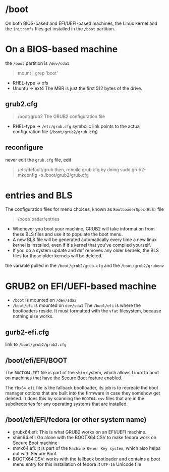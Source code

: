 # /boot
On both BIOS-based and EFI/UEFI-based machines, the Linux kernel and the
`initramfs` files get installed in the `/boot` partition.

# On a BIOS-based machine
the `/boot` partition is `/dev/sda1`
> mount | grep 'boot'
- RHEL-type -> xfs
- Ununtu    -> ext4
The MBR is just the first 512 bytes of the drive.
## grub2.cfg
> /boot/grub2
The GRUB2 configuration file
- RHEL-type -> `/etc/grub.cfg` symbolic link points to the actual configuration
                file (`/boot/grub2/grub.cfg`)
## reconfigure
never edit the `grub.cfg` file, edit
> /etc/default/grub
then, rebuild grub.cfg by doing
> sudo grub2-mkconfig -o /boot/grub2/grub.cfg

# entries and BLS
The configuration files for menu choices, known as `BootLoaderSpec(BLS)` file
> /boot/loader/entries
- Whenever you boot your machine, GRUB2 will take information from these BLS
  files and use it to populate the boot menu.
- A new BLS file will be generated automatically every time a new linux kernel
  is installed, even if it's kernel that you've compiled yourself.
- If you do a system update and dnf removes any older kernels, the BLS files 
  for those older kernels will be deleted.

the variable pulled in the `/boot/grub2/grub.cfg` and the `/boot/grub2/grubenv`



# GRUB2 on EFI/UEFI-based machine
- `/boot` is mounted on `/dev/sda2`
- `/boot/efi` is mounted on `dev/sda1`
The `/boot/efi` is where the bootloaders reside. It must formatted with the 
`vfat` filesystem, because nothing else works.
## gurb2-efi.cfg
link to `/boot/grub2/grub2.cfg`
## /boot/efi/EFI/BOOT
The `BOOTX64.EFI` file is part of the `shim` system, which allows Linux to boot
on machines that have the Secure Boot feature enabled.

The `fbx64.efi` file is the fallback bootloader, its job is to recreate the boot
manager options that are built into the firmware in case they somehow get deleted.
It does this by scanning the `BOOT64.csv` files that are in the subdirectories 
for any operating systems that are installed.
## /boot/efi/EFI/fedora (or other system name)
- grubx64.efi:  This is what GRUB2 works on an EFI/UEFI machine.
- shim64.efi:   Go alone with the BOOTX64.CSV to make fedora work on Secure Boot
                machine
- mmx64.efi:    It is part of the `Machine Owner Key system`, which also helps
                out with Secure Boot.
- BOOTX64.CSV:  works with the fallback bootloader and contains a boot menu entry
                for this installation of fedora
                It `UTF-16` Unicode file
